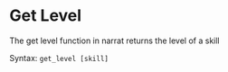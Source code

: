 # Get Level

The get level function in narrat returns the level of a skill

Syntax: `get_level [skill]`
